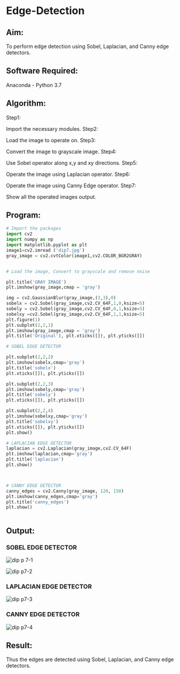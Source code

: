 # Edge-Detection
## Aim:
To perform edge detection using Sobel, Laplacian, and Canny edge detectors.

## Software Required:
Anaconda - Python 3.7

## Algorithm:
Step1:

Import the necessary modules.
Step2:

Load the image to operate on.
Step3:

Convert the image to grayscale image.
Step4:

Use Sobel operator along x,y and xy directions.
Step5:

Operate the image using Laplacian operator.
Step6:

Operate the image using Canny Edge operator.
Step7:

Show all the operated images output.
 
## Program:

``` Python
# Import the packages
import cv2
import numpy as np
import matplotlib.pyplot as plt
image1=cv2.imread ('dip7.jpg') 
gray_image = cv2.cvtColor(image1,cv2.COLOR_BGR2GRAY)


# Load the image, Convert to grayscale and remove noise

plt.title('GRAY IMAGE')
plt.imshow(gray_image,cmap = 'gray')

img = cv2.GaussianBlur(gray_image,(3,3),0)
sobelx = cv2.Sobel(gray_image,cv2.CV_64F,1,0,ksize=5)
sobely = cv2.Sobel(gray_image,cv2.CV_64F,0,1,ksize=5)
sobelxy =cv2.Sobel(gray_image,cv2.CV_64F,1,1,ksize=5)
plt.figure(1)
plt.subplot(2,2,1)
plt.imshow(gray_image,cmap = 'gray')
plt.title('Original'), plt.xticks([]), plt.yticks([])

# SOBEL EDGE DETECTOR

plt.subplot(2,2,2)
plt.imshow(sobelx,cmap='gray')
plt.title('sobelx')
plt.xticks([]), plt.yticks([])

plt.subplot(2,2,3)
plt.imshow(sobely,cmap='gray')
plt.title('sobely')
plt.xticks([]), plt.yticks([])

plt.subplot(2,2,4)
plt.imshow(sobelxy,cmap='gray')
plt.title('sobelxy')
plt.xticks([]), plt.yticks([])
plt.show()

# LAPLACIAN EDGE DETECTOR
laplacian = cv2.Laplacian(gray_image,cv2.CV_64F)
plt.imshow(laplacian,cmap='gray')
plt.title('laplacian')
plt.show()



# CANNY EDGE DETECTOR
canny_edges = cv2.Canny(gray_image, 120, 150)
plt.imshow(canny_edges,cmap='gray')
plt.title('canny_edges')
plt.show()



```
## Output:
### SOBEL EDGE DETECTOR

![dip p 7-1](https://user-images.githubusercontent.com/94828517/233048671-05f13954-ea89-4cb3-b410-5de3e87a667a.jpg)

![dip p7-2](https://user-images.githubusercontent.com/94828517/233048782-cf97b1a9-9b33-4ac1-bf8c-15cf2860985c.jpg)


### LAPLACIAN EDGE DETECTOR

![dip p7-3](https://user-images.githubusercontent.com/94828517/233048815-aca2e09f-6a08-446f-ad9d-afde076bd488.jpg)


### CANNY EDGE DETECTOR

![dip p7-4](https://user-images.githubusercontent.com/94828517/233048858-9ebe273c-841f-424b-9aee-e7fb82afa6bb.jpg)


## Result:
Thus the edges are detected using Sobel, Laplacian, and Canny edge detectors.
